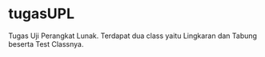 # tugasUPL

Tugas Uji Perangkat Lunak. Terdapat dua class yaitu Lingkaran dan Tabung beserta Test Classnya.
